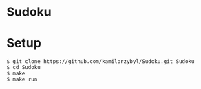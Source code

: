 # Sudoku

# Setup
```
$ git clone https://github.com/kamilprzybyl/Sudoku.git Sudoku
$ cd Sudoku
$ make
$ make run
```
